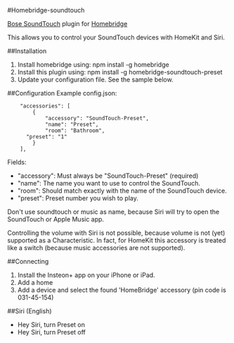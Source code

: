#Homebridge-soundtouch

[Bose SoundTouch](https://www.bose.com/soundtouch-systems.html) plugin for [Homebridge](https://github.com/nfarina/homebridge)

This allows you to control your SoundTouch devices with HomeKit and Siri.

##Installation
1. Install homebridge using: npm install -g homebridge
2. Install this plugin using: npm install -g homebridge-soundtouch-preset
3. Update your configuration file. See the sample below.

##Configuration
Example config.json:

```
    "accessories": [
		{
			"accessory": "SoundTouch-Preset",
			"name": "Preset",
			"room": "Bathroom",
      "preset": "1"
		}
	],
```

Fields:

* "accessory": Must always be "SoundTouch-Preset" (required)
* "name": The name you want to use to control the SoundTouch.
* "room": Should match exactly with the name of the SoundTouch device.
* "preset": Preset number you wish to play.

Don't use soundtouch or music as name, because Siri will try to open the SoundTouch or Apple Music app.

Controlling the volume with Siri is not possible, because volume is not (yet) supported as a Characteristic.
In fact, for HomeKit this accessory is treated like a switch (because music accessories are not supported).

##Connecting

1. Install the Insteon+ app on your iPhone or iPad.
2. Add a home
3. Add a device and select the found 'HomeBridge' accessory (pin code is 031-45-154)


##Siri (English)

* Hey Siri, turn Preset on
* Hey Siri, turn Preset off
